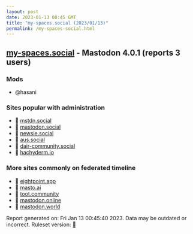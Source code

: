 ```yaml
---
layout: post
date: 2023-01-13 00:45 GMT
title: "my-spaces.social (2023/01/13)"
permalink: /my-spaces-social.html
---
```


## [my-spaces.social](https://my-spaces.social) - Mastodon 4.0.1 (reports 3 users)

### Mods
 * @hasani

### Sites popular with administration

* 🐘 [mstdn.social](/mstdn-social.html)
* 🐘 [mastodon.social](/mastodon-social.html)
* 🐘 [newsie.social](/newsie-social.html)
* 🐘 [aus.social](/aus-social.html)
* 🐘 [dair-community.social](/dair-community-social.html)
* 🐘 [hachyderm.io](/hachyderm-io.html)

### More sites commonly on federated timeline

* 🐘 [eightpoint.app](/eightpoint-app.html)
* 🐘 [masto.ai](/masto-ai.html)
* 🐘 [toot.community](/toot-community.html)
* 🐘 [mastodon.online](/mastodon-online.html)
* 🐘 [mastodon.world](/mastodon-world.html)

Report generated on: Fri Jan 13 00:45:40 2023. Data may be outdated or incorrect.
Ruleset version: [🧁](/version-cupcake)
